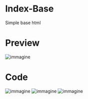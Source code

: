 # Index-Base
Simple base html

# Preview
![immagine](https://github.com/leftvincenzo/Index-Base/assets/152632273/5abd030e-ac6c-43a3-959e-dd045c80a487)

# Code
![immagine](https://github.com/leftvincenzo/Index-Base/assets/152632273/92734cb7-5d00-4708-b38d-7edb3619270e)
![immagine](https://github.com/leftvincenzo/Index-Base/assets/152632273/1bb0c21c-a092-4991-abbe-efac72ba1ca7)
![immagine](https://github.com/leftvincenzo/Index-Base/assets/152632273/c7ce1850-4261-4ad9-9dd0-8c47e14b3582)

